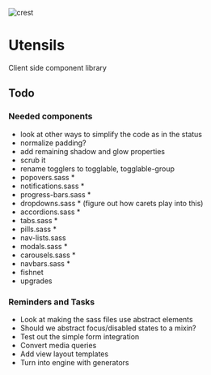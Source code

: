 
![crest](https://secure.gravatar.com/avatar/aa8ea677b07f626479fd280049b0e19f?s=75)

# Utensils
Client side component library

## Todo

### Needed components
- look at other ways to simplify the code as in the status
- normalize padding?
- add remaining shadow and glow properties
- scrub it
- rename togglers to togglable, togglable-group
- popovers.sass *
- notifications.sass *
- progress-bars.sass *
- dropdowns.sass * (figure out how carets play into this)
- accordions.sass *
- tabs.sass *
- pills.sass *
- nav-lists.sass
- modals.sass *
- carousels.sass *
- navbars.sass *
- fishnet
- upgrades

### Reminders and Tasks
- Look at making the sass files use abstract elements
- Should we abstract focus/disabled states to a mixin?
- Test out the simple form integration
- Convert media queries
- Add view layout templates
- Turn into engine with generators
  
